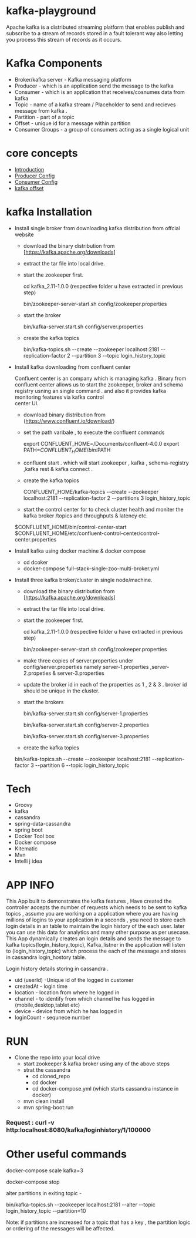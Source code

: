 kafka-playground
================
Apache kafka is a distributed streaming platform that enables publish and subscribe to a stream of records stored in a fault tolerant way also letting you process this stream of records as it occurs.

Kafka Components
================

- Broker/kafka server - Kafka messaging platform 
- Producer - which is an application send the message to the kafka
- Consumer - which is an application that receives/cosnumes data from kafka
- Topic -  name of a kafka stream / Placeholder to send and recieves message from kafka .
- Partition - part of a topic
- Offset - unique id for a message within partition
- Consumer Groups -  a group of consumers acting as a single logical unit

core concepts
=============

- [Introduction](theory/core_concept.md)
- [Producer Config](theory/producer_config.md)
- [Consumer Config](theory/consumer_config.md)
- [kafka offset](theory/kafka-offset.md)

kafka Installation
==================
 - Install single broker from downloading kafka distribution from offcial website
     - download the binary distribution from [https://kafka.apache.org/downloads]
     - extract the tar file into local drive.
     - start the zookeeper first.
     
       cd kafka_2.11-1.0.0 (respective folder u have extracted in previous step)
       
       bin/zookeeper-server-start.sh config/zookeeper.properties
       
     - start the broker
     
       bin/kafka-server.start.sh config/server.properties
     
     - create the kafka topics
     
       bin/kafka-topics.sh --create --zookeeper localhost:2181 --replication-factor 2 --partition 3 --topic login_history_topic
    
 - Install kafka downloading from confluent center 
 
   Confluent center is an company which is managing kafka . Binary from confluent center allows us to start the zookeeper,
   broker and schema registry usning an single command . and also it provides kafka monitoring features via kafka control          
   center UI. 
   
   - download binary distribution from (https://www.confluent.io/download/)
   - set the path varibale , to execute the confluent commands 
     
     export CONFLUENT_HOME=/Documents/confluent-4.0.0
     export PATH=$CONFLUENT_HOME/bin:$PATH
     
   - confluent start . which will start zookeeper , kafka , schema-registry ,kafka rest & kafka connect .
   
   - create the kafka topics
   
     CONFLUENT_HOME/kafka-topics --create --zookeeper localhost:2181 --replication-factor 2 --partitions 3 login_history_topic
   
   - start the control center for to check cluster health and moniter the kafka broker /topics and throughputs & latency etc.
   
    $CONFLUENT_HOME/bin/control-center-start  $CONFLUENT_HOME/etc/confluent-control-center/control-center.properties
     
   
 - Install kafka using docker machine & docker compose
 
    - cd dcoker
    - docker-compose full-stack-single-zoo-multi-broker.yml


 - Install three kafka broker/cluster in single node/machine.
 
     - download the binary distribution from [https://kafka.apache.org/downloads]
     - extract the tar file into local drive.
     - start the zookeeper first.
     
       cd kafka_2.11-1.0.0 (respective folder u have extracted in previous step)
       
       bin/zookeeper-server-start.sh config/zookeeper.properties
       
     -  make three copies of server.properties under config/server.properties namely server-1.properties ,server-2.propeties
        & server-3.properties
        
     - update the broker id in each of the properties as 1 , 2 & 3 . broker id should be unique in the cluster.
     
     - start the brokers
     
       bin/kafka-server.start.sh config/server-1.properties
       
       bin/kafka-server.start.sh config/server-2.properties
       
       bin/kafka-server.start.sh config/server-3.properties
       
    - create the kafka topics 
    
     bin/kafka-topics.sh --create --zookeeper localhost:2181 --replication-factor 3 --partition 6 --topic login_history_topic

Tech
===
  * Groovy
  * kafka
  * cassandra
  * spring-data-cassandra
  * spring boot
  * Docker Tool box
  * Docker compose
  * Kitematic
  * Mvn
  * Intelli j idea
  
APP INFO
========

This App built to demonstrates the kafka features , Have created the controller accepts the number of requests which needs to be sent to     kafka topics , assume you are working on a application where you are having millions of logins to your application in a seconds , you need to store each login details in an table to maintain the login history of the each user. later you can use this data for analytics and many other purpose as per usecase. This App dynamically creates an login details and sends the message to kafka topics(login_history_topic), Kafka_listner in the application will listen to (login_history_topic) which process the each of the message and stores in cassandra login_hostory table.

Login history details storing in cassandra .
 - uid (userId) -Unique id of the logged in customer
 - createdAt - login time
 - location - location from where he logged in
 - channel - to identify from which channel he has logged in (mobile,desktop,tablet etc)
 - device - device from which he has logged in
 - loginCount - sequnece number

RUN
===

 - Clone the repo into your local drive
   - start zookeeper & kafka broker using any of the above steps
   - strat the cassandra
     - cd cloned_repo
     - cd docker
     - cd docker-compose.yml (which starts cassandra instance in docker)
   - mvn clean install
   - mvn spring-boot:run


### Request : curl -v http:localhost:8080/kafka/loginhistory/1/100000


Other useful commands
======================
docker-compose scale kafka=3

docker-compose stop

alter partitions in exiting topic - 

bin/kafka-topics.sh --zookeeper localhost:2181 --alter --topic login_history_topic --partition=10

Note: if partitions are increased for a topic that has a key , the partition logic or ordering of the messages will be affected.




